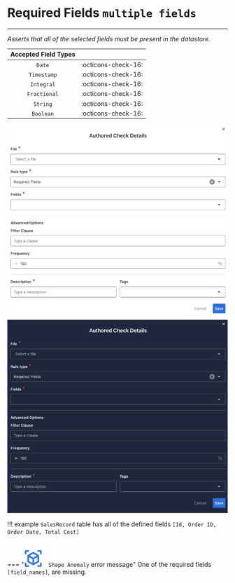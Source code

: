 # Required Fields <spam id='multiple-fields'>`multiple fields`</spam>

---

*Asserts that all of the selected fields must be present in the datastore.*

| Accepted Field Types   |                      |
| :--------------------: | :------------------: |
| `Date`                 | :octicons-check-16:   |
| `Timestamp`            | :octicons-check-16:   |
| `Integral`             | :octicons-check-16:   |
| `Fractional`           | :octicons-check-16:   |
| `String`               | :octicons-check-16:   |
| `Boolean`              | :octicons-check-16:   |

![Screenshot](../assets/checks/rule-types/required-fields-check-light.png#only-light)
![Screenshot](../assets/checks/rule-types/required-fields-check-dark.png#only-dark)

!!! example 
    `SalesRecord` table has all of the defined fields `[Id, Order ID, Order Date, Total Cost]`

=== "![Screenshot](../assets/checks/rule-types/icons/icon-shape-anomaly-dark.svg)`Shape Anomaly` error message"
    One of the required fields `[field_names]`, are missing.

